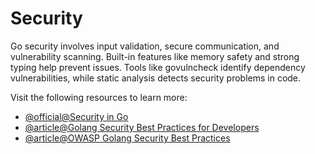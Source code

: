 # Security

Go security involves input validation, secure communication, and vulnerability scanning. Built-in features like memory safety and strong typing help prevent issues. Tools like govulncheck identify dependency vulnerabilities, while static analysis detects security problems in code.

Visit the following resources to learn more:

- [@official@Security in Go](https://go.dev/doc/security/)
- [@article@Golang Security Best Practices for Developers](https://codezup.com/golang-security-best-practices/)
- [@article@OWASP Golang Security Best Practices](https://rabson.medium.com/owasp-golang-security-best-practices-7defaaba8a55)
